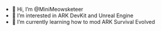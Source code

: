 - 👋 Hi, I’m @MiniMeowsketeer
- 👀 I’m interested in ARK DevKit and Unreal Engine
- 🌱 I’m currently learning how to mod ARK Survival Evolved
<!--- - 👀 I’m interested in ARK DevKit and Unreal Engine
- 🌱 I’m currently learning ...
- 💞️ I’m looking to collaborate on ...
- 📫 How to reach me ...--->

<!---
MiniMeowsketeer/MiniMeowsketeer is a ✨ special ✨ repository because its `README.md` (this file) appears on your GitHub profile.
You can click the Preview link to take a look at your changes.
--->
